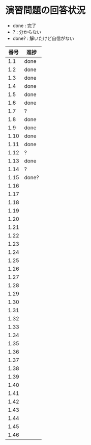 # 演習問題の回答状況

- done  : 完了
- ?     : 分からない
- done? : 解いたけど自信がない

| 番号 | 進捗 |
|----|----|
| 1.1 | done |
| 1.2 | done |
| 1.3 | done |
| 1.4 | done |
| 1.5 | done |
| 1.6 | done |
| 1.7 | ? |
| 1.8 | done |
| 1.9 | done |
| 1.10 | done |
| 1.11 | done |
| 1.12 | ? |
| 1.13 | done |
| 1.14 | ? |
| 1.15 | done? |
| 1.16 | |
| 1.17 | |
| 1.18 | |
| 1.19 | |
| 1.20 | |
| 1.21 | |
| 1.22 | |
| 1.23 | |
| 1.24 | |
| 1.25 | |
| 1.26 | |
| 1.27 | |
| 1.28 | |
| 1.29 | |
| 1.30 | |
| 1.31 | |
| 1.32 | |
| 1.33 | |
| 1.34 | |
| 1.35 | |
| 1.36 | |
| 1.37 | |
| 1.38 | |
| 1.39 | |
| 1.40 | |
| 1.41 | |
| 1.42 | |
| 1.43 | |
| 1.44 | |
| 1.45 | |
| 1.46 | |

